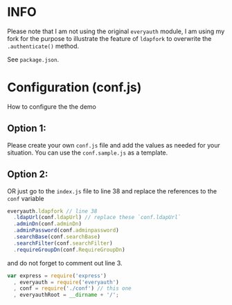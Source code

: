 # INFO

Please note that I am not using the original `everyauth` module, I am using my fork for the purpose to illustrate the
feature of `ldapfork` to overwrite the `.authenticate()` method.

See `package.json`. 

# Configuration (conf.js)

How to configure the the demo

## Option 1:

Please create your own `conf.js` file and add the values as needed for your situation. You can use the `conf.sample.js` 
as a template.

## Option 2:

OR just go to the `index.js` file to line 38 and replace the references to the `conf` variable

```javascript
everyauth.ldapfork // line 38
  .ldapUrl(conf.ldapUrl) // replace these `conf.ldapUrl`
  .adminDn(conf.adminDn)
  .adminPassword(conf.adminpassword)
  .searchBase(conf.searchBase)
  .searchFilter(conf.searchFilter)
  .requireGroupDn(conf.RequireGroupDn)
```
and do not forget to comment out line 3.



```javascript
var express = require('express')
  , everyauth = require('everyauth')
  , conf = require('./conf') // this one
  , everyauthRoot = __dirname + '/';
```
